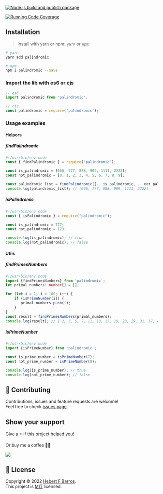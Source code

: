 [![Node.js build and publish package](https://github.com/hebertcisco/palindromic/actions/workflows/npm-publish.yml/badge.svg)](https://github.com/hebertcisco/palindromic/actions/workflows/npm-publish.yml)

[![Running Code Coverage](https://github.com/hebertcisco/palindromic/actions/workflows/coverage.yml/badge.svg)](https://github.com/hebertcisco/palindromic/actions/workflows/coverage.yml)

## Installation

> Install with yarn or npm: `yarn` or `npm`:

```bash
# yarn
yarn add palindromic
```

```bash
# npm
npm i palindromic --save
```

### Import the lib with es6 or cjs

```mjs
// es6
import palindromic from 'palindromic';
```

```cjs
// cjs
const palindromic = require('palindromic');
```

### Usage examples

#### Helpers

##### findPalindromic

```cjs
#!/usr/bin/env node
const { findPalindromic } = require("palindromic");

const is_palindromic = [666, 777, 888, 999, 1111, 2222];
const not_palindromic = [0, 1, 2, 3, 4, 5, 6, 7, 8, 9];

const palindromic_list = findPalindromic([...is_palindromic, ...not_palindromic]);
console.log(palindromic_list); // [666, 777, 888, 999, 1111, 2222]
```

##### isPalindromic

```cjs
#!/usr/bin/env node
const { isPalindromic } = require("palindromic");

const is_palindromic = 777;
const not_palindromic = 123;

console.log(is_palindromic); // true
console.log(not_palindromic); // false
```

#### Utils

##### findPrimesNumbers

```ts
#!/usr/bin/env node
import {findPrimesNumbers} from 'palindromic';
let primal_numbers: number[] = [];

for (let i = 1; i < 100; i++) {
    if (isPrimeNumber(i)) {
       primal_numbers.push(i);
    }
}
const result = findPrimesNumbers(primal_numbers);
console.log(result); // [ 2, 3, 5, 7, 11, 13, 17, 19, 23, 29, 31, 37, 41, 43, 47, 53, 59, 61, 67, 71, 73, 79, 83, 89, 97]
```

##### isPrimeNumber

```ts
#!/usr/bin/env node
import {isPrimeNumber} from 'palindromic';

const is_prime_number = isPrimeNumber(7);
const not_prime_number = isPrimeNumber(8);

console.log(is_prime_number); // true
console.log(not_prime_number); // false
```

## 🤝 Contributing

Contributions, issues and feature requests are welcome!<br />Feel free to check [issues page](issues).

## Show your support

Give a ⭐️ if this project helped you!

Or buy me a coffee 🙌🏾

<a href="https://www.buymeacoffee.com/hebertcisco">
    <img src="https://img.buymeacoffee.com/button-api/?text=Buy me a coffee&emoji=&slug=hebertcisco&button_colour=FFDD00&font_colour=000000&font_family=Inter&outline_colour=000000&coffee_colour=ffffff" />
</a>

## 📝 License

Copyright © 2022 [Hebert F Barros](https://github.com/hebertcisco).<br />
This project is [MIT](LICENSE) licensed.
